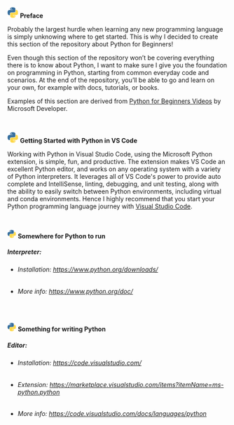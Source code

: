 <p float="left">
  <img src="/py.gif" width="25" 
<p>       
<b> Preface </b> </p> 
</p>     

Probably the largest hurdle when learning any new programming language is simply unknowing where to get started. This is why I decided to create this section of the repository about Python for Beginners!

Even though this section of the repository won’t be covering everything there is to know about Python, I want to make sure I give you the foundation on programming in Python, starting from common everyday code and scenarios. At the end of the repository, you’ll be able to go and learn on your own, for example with docs, tutorials, or books.

Examples of this section are derived from <a href="https://www.youtube.com/playlist?list=PLlrxD0HtieHhS8VzuMCfQD4uJ9yne1mE6">Python for Beginners Videos</a> by Microsoft Developer.

<br>

<p float="left">
  <img src="/py.gif" width="25" 
<p>       
<b>Getting Started with Python in VS Code</b> </p> 
</p>     

Working with Python in Visual Studio Code, using the Microsoft Python extension, is simple, fun, and productive. The extension makes VS Code an excellent Python editor, and works on any operating system with a variety of Python interpreters. It leverages all of VS Code's power to provide auto complete and IntelliSense, linting, debugging, and unit testing, along with the ability to easily switch between Python environments, including virtual and conda environments. Hence I highly recommend that you start your Python programming language journey with [Visual Studio Code](https://code.visualstudio.com/docs/python/python-tutorial).

<br>

<p float="left">
  <img src="/py.gif" width="20" 
<p>       
<b>Somewhere for Python to run</b> </p> 
</p> 

##### Interpreter:

+ ###### Installation: https://www.python.org/downloads/

+ ###### More info: https://www.python.org/doc/

<br>

<p float="left">
  <img src="/py.gif" width="20" 
<p>       
<b>Something for writing Python</b> </p> 
</p> 

##### Editor:

+ ###### Installation: https://code.visualstudio.com/

+ ###### Extension: https://marketplace.visualstudio.com/items?itemName=ms-python.python

+ ###### More info: https://code.visualstudio.com/docs/languages/python
